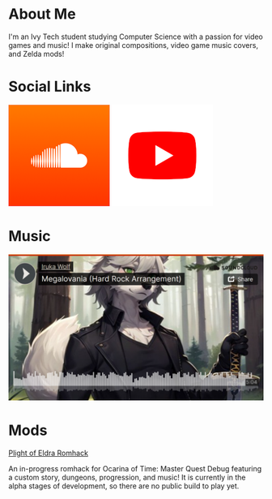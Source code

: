# About Me

I'm an Ivy Tech student studying Computer Science with a passion for video games and music! I make original compositions, video game music covers, and Zelda mods!

# Social Links
[![SoundCloud](images/soundcloud.png)](https://soundcloud.com/iruka-wolf/)  [![YouTube](images/youtube.png)](https://www.youtube.com/@iruka_wolf)

# Music
[![Megalovania Hard Rock Arrangement](images/Megalovania.png)](https://soundcloud.com/iruka-wolf/megalovania-hard-rock-arrangement)

# Mods
[Plight of Eldra Romhack](images/plight-of-eldra.png)

An in-progress romhack for Ocarina of Time: Master Quest Debug featuring a custom story, dungeons, progression, and music! It is currently in the alpha stages of development, so there are no public build to play yet.
